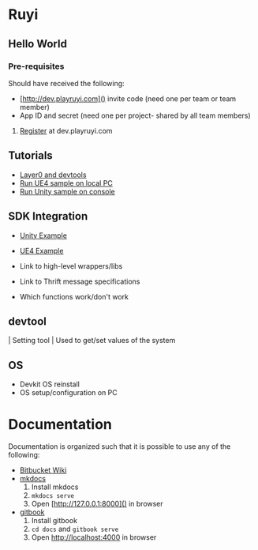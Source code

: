 # Ruyi

## Hello World ##

### Pre-requisites ###

Should have received the following:

* [http://dev.playruyi.com]() invite code (need one per team or team member)
* App ID and secret (need one per project- shared by all team members)

1. [Register](http://dev.playruyi.com/register) at dev.playruyi.com

## Tutorials

* [Layer0 and devtools](tutorials/layer0_devtools)
* [Run UE4 sample on local PC](tutorials/run_ue4_sample_pc.md)
* [Run Unity sample on console](tutorials/run_unity_sample_console.md)

## SDK Integration ##

* [Unity Example](https://bitbucket.org/playruyi/space_shooter)
* [UE4 Example](https://bitbucket.org/playruyi/unreal_demo)

* Link to high-level wrappers/libs
* Link to Thrift message specifications

* Which functions work/don't work

## devtool ##

| Setting tool | Used to get/set values of the system

## OS ##
* Devkit OS reinstall
* OS setup/configuration on PC

# Documentation

Documentation is organized such that it is possible to use any of the following:

- [Bitbucket Wiki](https://bitbucket.org/playruyi/docs/wiki/Home)
- [mkdocs](http://www.mkdocs.org)
	1. Install mkdocs
	1. `mkdocs serve`
	1. Open [http://127.0.0.1:8000]() in browser
- [gitbook](https://www.gitbook.com/)
	1. Install gitbook
	1. `cd docs` and `gitbook serve`
	1. Open [http://localhost:4000]() in browser
